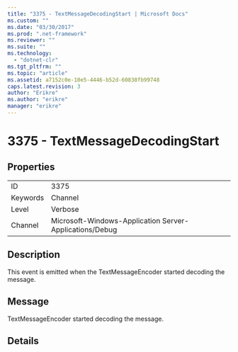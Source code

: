 ```yaml
---
title: "3375 - TextMessageDecodingStart | Microsoft Docs"
ms.custom: ""
ms.date: "03/30/2017"
ms.prod: ".net-framework"
ms.reviewer: ""
ms.suite: ""
ms.technology: 
  - "dotnet-clr"
ms.tgt_pltfrm: ""
ms.topic: "article"
ms.assetid: a7152c0e-10e5-4446-b52d-60838fb99748
caps.latest.revision: 3
author: "Erikre"
ms.author: "erikre"
manager: "erikre"
---
```

# 3375 - TextMessageDecodingStart
## Properties  
  
|||  
|-|-|  
|ID|3375|  
|Keywords|Channel|  
|Level|Verbose|  
|Channel|Microsoft-Windows-Application Server-Applications/Debug|  
  
## Description  
 This event is emitted when the TextMessageEncoder started decoding the message.  
  
## Message  
 TextMessageEncoder started decoding the message.  
  
## Details